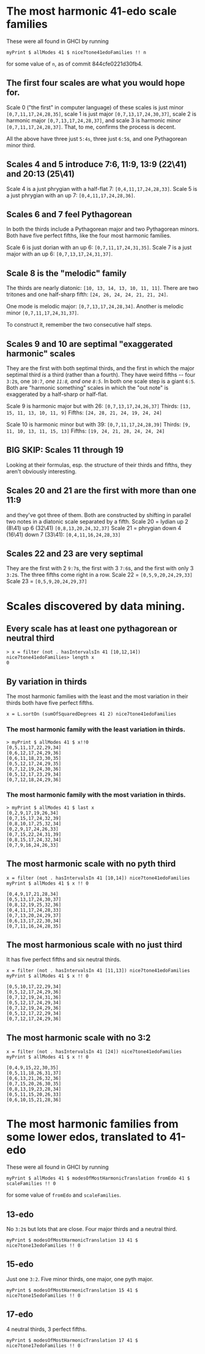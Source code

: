 # The most harmonic 41-edo scale families

These were all found in GHCI by running
```
myPrint $ allModes 41 $ nice7tone41edoFamilies !! n
```
for some value of `n`,
as of commit 844cfe0221d30fb4.


## The first four scales are what you would hope for.

Scale 0 ("the first" in computer language)
of these scales is just minor `[0,7,11,17,24,28,35]`,
scale 1 is just major `[0,7,13,17,24,30,37]`,
scale 2 is harmonic major `[0,7,13,17,24,28,37]`,
and scale 3 is harmonic minor `[0,7,11,17,24,28,37]`.
 That, to me, confirms the process is decent.

All the above have three just `5:4s`, three just `6:5`s, and one Pythagorean minor third.

## Scales 4 and 5 introduce 7:6, 11:9, 13:9 (22\41) and 20:13 (25\41)

Scale 4 is a just phrygian with a half-flat 7:
`[0,4,11,17,24,28,33]`.
Scale 5 is a just phrygian with an up       7:
`[0,4,11,17,24,28,36]`.

## Scales 6 and 7 feel Pythagorean

In both the thirds include a Pythagorean major and two Pythagorean minors.
Both have five perfect fifths,
like the four most harmonic families.

Scale 6 is just dorian with an up 6:
`[0,7,11,17,24,31,35]`.
Scale 7 is a just major with an up 6:
`[0,7,13,17,24,31,37]`.

## Scale 8 is the "melodic" family

The thirds are nearly diatonic:
`[10, 13, 14, 13, 10, 11, 11]`.
There are two tritones and one half-sharp fifth:
`[24, 26, 24, 24, 21, 21, 24]`.

One mode is melodic major:
`[0,7,13,17,24,28,34]`.
Another is  melodic minor
`[0,7,11,17,24,31,37]`.

To construct it, remember the two consecutive half steps.

## Scales 9 and 10 are septimal "exaggerated harmonic" scales

They are the first with both septimal thirds,
and the first in which the major septimal third *is* a third
(rather than a fourth).
They have weird fifths --
four `3:2`s, one `10:7`, *one `11:8`, and one `8:5`*.
In both one scale step is a giant `6:5`.
Both are "harmonic something" scales in which the "out note"
is exaggerated by a half-sharp or half-flat.

Scale 9 is harmonic major but with 26: `[0,7,13,17,24,26,37]`
Thirds: `[13, 15, 11, 13, 10, 11, 9]`
Fifths: `[24, 28, 21, 24, 19, 24, 24]`

Scale 10 is harmonic minor but with 39: `[0,7,11,17,24,28,39]`
Thirds: `[9, 11, 10, 13, 11, 15, 13]`
Fifths: `[19, 24, 21, 28, 24, 24, 24]`


## BIG SKIP: Scales 11 through 19

Looking at their formulas,
esp. the structure of their thirds and fifths,
they aren't obviously interesting.


## Scales 20 and 21 are the first with more than one 11:9

and they've got three of them.
Both are constructed by shifting in parallel
two notes in a diatonic scale separated by a fifth.
Scale 20 = lydian up 2 (8\41) up 6 (32\41)
`[0,8,13,20,24,32,37]`
Scale 21 = phrygian down 4 (16\41) down 7 (33\41):
`[0,4,11,16,24,28,33]`


## Scales 22 and 23 are very septimal

They are the first with 2 `9:7`s,
the first with 3 `7:6`s, and
the first with only 3 `3:2`s.
The three fifths come right in a row.
Scale 22 = `[0,5,9,20,24,29,33]`
Scale 23 = `[0,5,9,20,24,29,37]`

# Scales discovered by data mining.

## Every scale has at least one pythagorean or neutral third

```
> x = filter (not . hasIntervalsIn 41 [10,12,14]) nice7tone41edoFamilies> length x
0
```

## By variation in thirds

The most harmonic families with the least and the most variation in their thirds both have five perfect fifths.

```
x = L.sortOn (sumOfSquaredDegrees 41 2) nice7tone41edoFamilies
```

### The most harmonic family with the least variation in thirds.

```
> myPrint $ allModes 41 $ x!!0
[0,5,11,17,22,29,34]
[0,6,12,17,24,29,36]
[0,6,11,18,23,30,35]
[0,5,12,17,24,29,35]
[0,7,12,19,24,30,36]
[0,5,12,17,23,29,34]
[0,7,12,18,24,29,36]
```

### The most harmonic family with the most variation in thirds.

```
> myPrint $ allModes 41 $ last x
[0,2,9,17,19,26,34]
[0,7,15,17,24,32,39]
[0,8,10,17,25,32,34]
[0,2,9,17,24,26,33]
[0,7,15,22,24,31,39]
[0,8,15,17,24,32,34]
[0,7,9,16,24,26,33]
```


## The most harmonic scale with no pyth third

```
x = filter (not . hasIntervalsIn 41 [10,14]) nice7tone41edoFamilies
myPrint $ allModes 41 $ x !! 0

[0,4,9,17,21,28,34]
[0,5,13,17,24,30,37]
[0,8,12,19,25,32,36]
[0,4,11,17,24,28,33]
[0,7,13,20,24,29,37]
[0,6,13,17,22,30,34]
[0,7,11,16,24,28,35]
```

## The most harmonious scale with no just third

It has five perfect fifths and six neutral thirds.

```
x = filter (not . hasIntervalsIn 41 [11,13]) nice7tone41edoFamilies
myPrint $ allModes 41 $ x !! 0

[0,5,10,17,22,29,34]
[0,5,12,17,24,29,36]
[0,7,12,19,24,31,36]
[0,5,12,17,24,29,34]
[0,7,12,19,24,29,36]
[0,5,12,17,22,29,34]
[0,7,12,17,24,29,36]
```


## The most harmonic scale with no 3:2
```
x = filter (not . hasIntervalsIn 41 [24]) nice7tone41edoFamilies
myPrint $ allModes 41 $ x !! 0

[0,4,9,15,22,30,35]
[0,5,11,18,26,31,37]
[0,6,13,21,26,32,36]
[0,7,15,20,26,30,35]
[0,8,13,19,23,28,34]
[0,5,11,15,20,26,33]
[0,6,10,15,21,28,36]
```

# The most harmonic families from some lower edos, translated to 41-edo

These were all found in GHCI by running
```
myPrint $ allModes 41 $ modesOfMostHarmonicTranslation fromEdo 41 $ scaleFamilies !! 0
```
for some value of `fromEdo` and `scaleFamilies`.

## 13-edo

No `3:2`s but lots that are close.
Four major thirds and a neutral third.
```
myPrint $ modesOfMostHarmonicTranslation 13 41 $ nice7tone13edoFamilies !! 0
```

## 15-edo

Just one `3:2`.
Five minor thirds, one major, one pyth major.
```
myPrint $ modesOfMostHarmonicTranslation 15 41 $ nice7tone15edoFamilies !! 0
```

## 17-edo

4 neutral thirds, 3 perfect fifths.
```
myPrint $ modesOfMostHarmonicTranslation 17 41 $ nice7tone17edoFamilies !! 0
```
